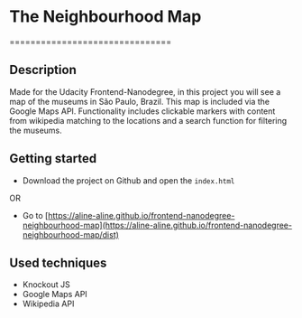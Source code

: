 # The Neighbourhood Map
===============================

## Description

Made for the Udacity Frontend-Nanodegree, in this project you will see a map of the museums in São Paulo, Brazil. This map is included via the Google Maps API. Functionality includes clickable markers with content from wikipedia matching to the locations and a search function for filtering the museums.

## Getting started

- Download the project on Github and open the `index.html`

OR

- Go to [https://aline-aline.github.io/frontend-nanodegree-neighbourhood-map](https://aline-aline.github.io/frontend-nanodegree-neighbourhood-map/dist)

## Used techniques
- Knockout JS
- Google Maps API
- Wikipedia API